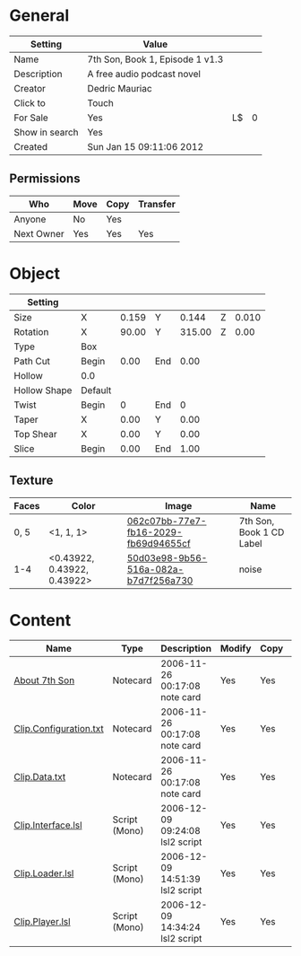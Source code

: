 # General

| Setting | Value | | |
| --- | --- | --- | --- |
| Name | 7th Son, Book 1, Episode 1 v1.3 |
| Description | A free audio podcast novel |
| Creator | Dedric Mauriac |
| Click to | Touch |
| For Sale | Yes | L$ | 0 |
| Show in search | Yes |
| Created | Sun Jan 15 09:11:06 2012 |

## Permissions
| Who | Move | Copy | Transfer |
| --- | --- | --- | --- |
| Anyone | No | Yes |
| Next Owner | Yes | Yes | Yes |

# Object

| Setting |  |  |  | | | |
| --- | --- | --- | --- | --- | --- | --- |
| Size | X | 0.159 | Y | 0.144 | Z | 0.010 |
| Rotation | X | 90.00 | Y | 315.00 | Z | 0.00 |
| Type | Box |
| Path Cut  | Begin | 0.00 | End | 0.00 |
| Hollow  | 0.0 |
| Hollow Shape  | Default |
| Twist  | Begin | 0 | End | 0 |
| Taper  | X | 0.00 | Y | 0.00 |
| Top Shear  | X | 0.00 | Y | 0.00 |
| Slice  | Begin | 0.00 | End | 1.00 |

## Texture
| Faces | Color | Image | Name |
| --- | --- | --- | --- |
| 0, 5 | <1, 1, 1> | [062c07bb-77e7-fb16-2029-fb69d94655cf](../Assets/7th%20Son,%20Book%201%20CD%20Label.png) | 7th Son, Book 1 CD Label |
| 1-4 | <0.43922, 0.43922, 0.43922> | [50d03e98-9b56-516a-082a-b7d7f256a730](../Assets/noise.png) | noise |

# Content
| Name | Type | Description | Modify | Copy | Transfer |
| --- | --- | --- | --- | --- | --- |
| [About 7th Son](About%207th%20Son.txt) | Notecard | 2006-11-26 00:17:08 note card | Yes |  Yes | Yes |
| [Clip.Configuration.txt](Clip.Configuration.txt) | Notecard | 2006-11-26 00:17:08 note card | Yes |  Yes | Yes |
| [Clip.Data.txt](Clip.Data.txt) | Notecard | 2006-11-26 00:17:08 note card | Yes |  Yes | Yes |
| [Clip.Interface.lsl](Clip.Interface.lsl) | Script (Mono) | 2006-12-09 09:24:08 lsl2 script | Yes |  Yes | Yes |
| [Clip.Loader.lsl](Clip.Loader.lsl) | Script (Mono) | 2006-12-09 14:51:39 lsl2 script | Yes |  Yes | Yes |
| [Clip.Player.lsl](Clip.Player.lsl) | Script (Mono) | 2006-12-09 14:34:24 lsl2 script | Yes |  Yes | Yes |
